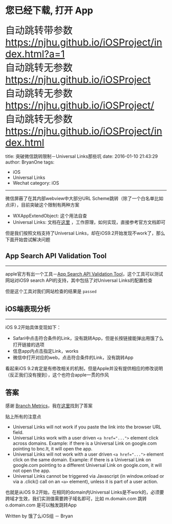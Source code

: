 <h1>您已经下载, 打开 App</h1>
    
<div style="font-size: 30px">自动跳转带参数
    <a href="https://njhu.github.io/iOSProject/index.html?a=1">https://njhu.github.io/iOSProject/index.html?a=1</a><br>
</div>

<div style="font-size: 30px">自动跳转无参数
    <a href="https://njhu.github.io/iOSProject">https://njhu.github.io/iOSProject</a><br>
</div>
        
<div style="font-size: 30px">自动跳转无参数
    <a href="https://njhu.github.io/iOSProject/">https://njhu.github.io/iOSProject/</a><br>
</div>
    
<div style="font-size: 30px">自动跳转无参数
    <a href="https://njhu.github.io/iOSProject/index.html">https://njhu.github.io/iOSProject/index.html</a><br>
</div>


title: 突破微信跳转限制－Universal Links那些坑
date: 2016-01-10 21:43:29
author: BryanOne
tags:
- iOS
- Universal Links
- Wechat
category: iOS


---

微信屏蔽了在其内部webview中大部分URL Scheme跳转（除了一个白名单比如点评），目前突破这个限制有两种方案

- WXAppExtendObject: 这个用法自查
- Universal Links: 文档在[这里](https://developer.apple.com/library/ios/documentation/General/Conceptual/AppSearch/UniversalLinks.html) ，工作原理，如何实现，直接参考官方文档即可

但是我们按照文档支持了Universal Links，却在iOS9.2开始发现不work了，那么下面开始尝试解决问题

## App Search API Validation Tool
---

apple官方有出一个工具－[App Search API Validation Tool](https://search.developer.apple.com/appsearch-validation-tool/)，这个工具可以测试网站对iOS9 search API的支持，其中包括了对Universal Links的配置检查

但是这个工具对我们网站检查的结果是 `passed`

## iOS端表现分析
---

iOS 9.2开始具体变现如下：

- Safari中点击符合条件的Link，没有跳转App，但是长按链接能弹出用饿了么打开链接的选项
- 信息app内点击指定Link，works
- 微信中打开对应的web，点击符合条件的Link，没有跳转App

看起来iOS 9.2肯定是有修改相关的机制，但是Apple并没有提供相应的修改说明（反正我们没有搜到），这个也符合apple一贯的作风

## 答案

感谢 [Branch Metrics](https://dev.branch.io)，我在[这里](https://dev.branch.io/recipes/branch_universal_links/ios/#which-appsbrowsers-support-universal-links)找到了答案

贴上所有的注意点

* Universal Links will not work if you paste the link into the browser URL field.
* Universal Links work with a user driven `<a href="...">` element click across domains. Example: if there is a Universal Link on google.com pointing to bnc.lt, it will open the app.
* Universal Links will not work with a user driven `<a href="...">` element click on the same domain. Example: if there is a Universal Link on google.com pointing to a different Universal Link on google.com, it will not open the app.
* Universal Links cannot be triggered via Javascript (in window.onload or via a .click() call on an `<a>` element), unless it is part of a user action.

也就是从iOS 9.2开始，在相同的domain内Universal Links是不work的，必须要跨域才生效，我们实测值需要跨子域名即可，比如 m.domain.com 跳转 o.domain.com 是可以触发跳转App


Written by 饿了么iOS组 － Bryan

